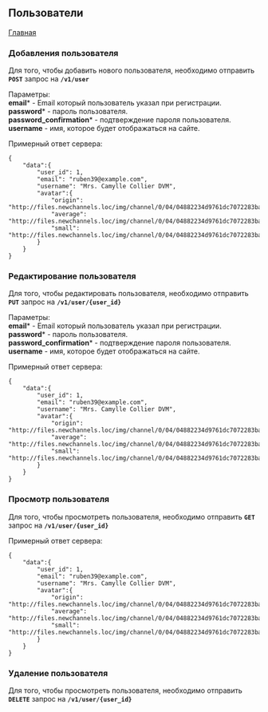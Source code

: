 ## Пользователи

[Главная](main.md) 

### Добавления пользователя

Для того, чтобы добавить нового пользователя, 
необходимо отправить **`POST`** запрос на **`/v1/user`**

Параметры:<br>
**email*** - Email который пользователь указал при регистрации.<br>
**password*** - пароль пользователя.<br>
**password_confirmation*** - подтверждение пароля пользователя.<br>
**username** - имя, которое будет отображаться на сайте.

Примерный ответ сервера:

```
{
    "data":{
        "user_id": 1,
        "email": "ruben39@example.com",
        "username": "Mrs. Camylle Collier DVM",
        "avatar":{
            "origin": "http://files.newchannels.loc/img/channel/0/04/04882234d9761dc7072283ba61e2c29b.jpg",
            "average": "http://files.newchannels.loc/img/channel/0/04/04882234d9761dc7072283ba61e2c29b_400.jpg",
            "small": "http://files.newchannels.loc/img/channel/0/04/04882234d9761dc7072283ba61e2c29b_150.jpg"
        }
    }
}
```

### Редактирование пользователя

Для того, чтобы редактировать пользователя, 
необходимо отправить **`PUT`** запрос на **`/v1/user/{user_id}`**

Параметры:<br>
**email*** - Email который пользователь указал при регистрации.<br>
**password*** - пароль пользователя.<br>
**password_confirmation*** - подтверждение пароля пользователя.<br>
**username** - имя, которое будет отображаться на сайте.

Примерный ответ сервера:

```
{
    "data":{
        "user_id": 1,
        "email": "ruben39@example.com",
        "username": "Mrs. Camylle Collier DVM",
        "avatar":{
            "origin": "http://files.newchannels.loc/img/channel/0/04/04882234d9761dc7072283ba61e2c29b.jpg",
            "average": "http://files.newchannels.loc/img/channel/0/04/04882234d9761dc7072283ba61e2c29b_400.jpg",
            "small": "http://files.newchannels.loc/img/channel/0/04/04882234d9761dc7072283ba61e2c29b_150.jpg"
        }
    }
}
```

### Просмотр пользователя

Для того, чтобы просмотреть пользователя, 
необходимо отправить **`GET`** запрос на **`/v1/user/{user_id}`**

Примерный ответ сервера:

```
{
    "data":{
        "user_id": 1,
        "email": "ruben39@example.com",
        "username": "Mrs. Camylle Collier DVM",
        "avatar":{
            "origin": "http://files.newchannels.loc/img/channel/0/04/04882234d9761dc7072283ba61e2c29b.jpg",
            "average": "http://files.newchannels.loc/img/channel/0/04/04882234d9761dc7072283ba61e2c29b_400.jpg",
            "small": "http://files.newchannels.loc/img/channel/0/04/04882234d9761dc7072283ba61e2c29b_150.jpg"
        }
    }
}
```

### Удаление пользователя

Для того, чтобы просмотреть пользователя, 
необходимо отправить **`DELETE`** запрос на **`/v1/user/{user_id}`**
